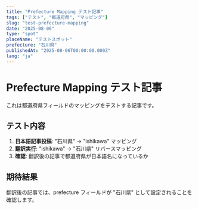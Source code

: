 ```yaml
---
title: "Prefecture Mapping テスト記事"
tags: ["テスト", "都道府県", "マッピング"]
slug: "test-prefecture-mapping"
date: "2025-08-06"
type: "spot"
placeName: "テストスポット"
prefecture: "石川県"
publishedAt: "2025-08-06T00:00:00.000Z"
lang: "ja"
---
```


# Prefecture Mapping テスト記事

これは都道府県フィールドのマッピングをテストする記事です。

## テスト内容

1. **日本語記事投稿**: "石川県" → "ishikawa" マッピング
2. **翻訳実行**: "ishikawa" → "石川県" リバースマッピング
3. **確認**: 翻訳後の記事で都道府県が日本語名になっているか

## 期待結果

翻訳後の記事では、prefecture フィールドが "石川県" として設定されることを確認します。